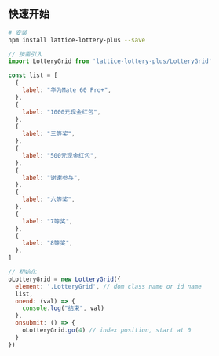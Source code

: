 <script setup>
import Home from './components/Home/index.vue'
</script>

<Home />

## 快速开始

```sh
# 安装
npm install lattice-lottery-plus --save
```

```js
// 按需引入
import LotteryGrid from 'lattice-lottery-plus/LotteryGrid'

const list = [
  {
    label: "华为Mate 60 Pro+",
  },
  {
    label: "1000元现金红包",
  },
  {
    label: "三等奖",
  },
  {
    label: "500元现金红包",
  },
  {
    label: "谢谢参与",
  },
  {
    label: "六等奖",
  },
  {
    label: "7等奖",
  },
  {
    label: "8等奖",
  },
]

// 初始化
oLotteryGrid = new LotteryGrid({
  element: '.LotteryGrid', // dom class name or id name
  list,
  onend: (val) => {
    console.log("结束", val)
  },
  onsubmit: () => {
    oLotteryGrid.go(4) // index position, start at 0
  }
})
```
